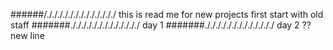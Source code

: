 ######/./././././././././././././
this is read me for new projects 
first start with old staff 
#######./././././././././././././
day 1 
#######./././././././././././././
day 2 ?? new line 